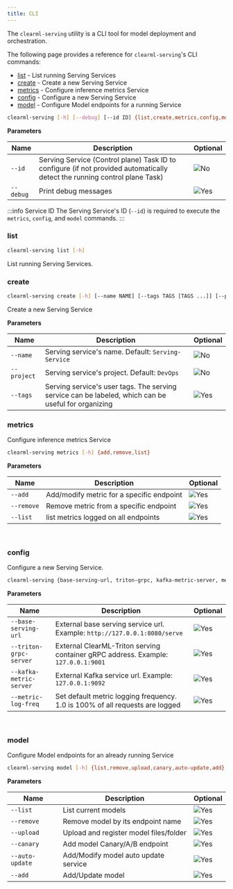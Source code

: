 ```yaml
---
title: CLI 
--- 
```


The `clearml-serving` utility is a CLI tool for model deployment and orchestration. 

The following page provides a reference for `clearml-serving`'s CLI commands:
* [list](#list) -  List running Serving Services
* [create](#create) - Create a new Serving Service
* [metrics](#metrics) - Configure inference metrics Service
* [config](#config) - Configure a new Serving Service
* [model](#model) - Configure Model endpoints for a running Service


```bash
clearml-serving [-h] [--debug] [--id ID] {list,create,metrics,config,model} 
```

**Parameters**

<div className="tbl-cmd">

|Name|Description|Optional|
|---|---|---|
|`--id`|Serving Service (Control plane) Task ID to configure (if not provided automatically detect the running control plane Task) | <img src="/docs/latest/icons/ico-optional-no.svg" alt="No" className="icon size-md center-md" /> |
|`--debug` |  Print debug messages | <img src="/docs/latest/icons/ico-optional-yes.svg" alt="Yes" className="icon size-md center-md" /> |

</div>

:::info Service ID
The Serving Service's ID (`--id`) is required to execute the `metrics`, `config`, and `model` commands.
:::

### list
```bash
clearml-serving list [-h]
```

List running Serving Services. 

### create

```bash
clearml-serving create [-h] [--name NAME] [--tags TAGS [TAGS ...]] [--project PROJECT]
```

Create a new Serving Service

**Parameters**

<div className="tbl-cmd">

|Name|Description|Optional|
|---|---|---|
|`--name` |Serving service's name. Default: `Serving-Service`| <img src="/docs/latest/icons/ico-optional-no.svg" alt="No" className="icon size-md center-md" /> |
|`--project`|Serving service's project. Default: `DevOps`| <img src="/docs/latest/icons/ico-optional-no.svg" alt="No" className="icon size-md center-md" /> |
|`--tags` |Serving service's user tags. The serving service can be labeled, which can be useful for organizing | <img src="/docs/latest/icons/ico-optional-yes.svg" alt="Yes" className="icon size-md center-md" />|

</div>

### metrics

Configure inference metrics Service

```bash
clearml-serving metrics [-h] {add,remove,list}
```

**Parameters**

<div className="tbl-cmd">

|Name|Description|Optional|
|---|---|---|
|`--add` | Add/modify metric for a specific endpoint| <img src="/docs/latest/icons/ico-optional-yes.svg" alt="Yes" className="icon size-md center-md" /> |
|`--remove` | Remove metric from a specific endpoint| <img src="/docs/latest/icons/ico-optional-yes.svg" alt="Yes" className="icon size-md center-md" /> |
|`--list` | list metrics logged on all endpoints | <img src="/docs/latest/icons/ico-optional-yes.svg" alt="Yes" className="icon size-md center-md" /> |

</div>

<br/>

### config

Configure a new Serving Service. 

```bash
clearml-serving {base-serving-url, triton-grpc, kafka-metric-server, metric-log-freq}
```

**Parameters**

<div className="tbl-cmd">

|Name|Description|Optional|
|---|---|---|
|`--base-serving-url`|External base serving service url. Example: `http://127.0.0.1:8080/serve`|<img src="/docs/latest/icons/ico-optional-yes.svg" alt="Yes" className="icon size-md center-md" />|
|`--triton-grpc-server`|External ClearML-Triton serving container gRPC address. Example: `127.0.0.1:9001`|<img src="/docs/latest/icons/ico-optional-yes.svg" alt="Yes" className="icon size-md center-md" />|
|`--kafka-metric-server`|External Kafka service url. Example: `127.0.0.1:9092`|<img src="/docs/latest/icons/ico-optional-yes.svg" alt="Yes" className="icon size-md center-md" />|
|`--metric-log-freq`|Set default metric logging frequency. 1.0 is 100% of all requests are logged|<img src="/docs/latest/icons/ico-optional-yes.svg" alt="Yes" className="icon size-md center-md" />|

</div>

<br/>

### model

Configure Model endpoints for an already running Service

```bash
clearml-serving model [-h] {list,remove,upload,canary,auto-update,add}
```

**Parameters**

<div className="tbl-cmd">

|Name|Description|Optional|
|---|---|---|
|`--list`|  List current models| <img src="/docs/latest/icons/ico-optional-yes.svg" alt="Yes" className="icon size-md center-md" /> |
|`--remove`| Remove model by its endpoint name | <img src="/docs/latest/icons/ico-optional-yes.svg" alt="Yes" className="icon size-md center-md" /> |
|`--upload` | Upload and register model files/folder | <img src="/docs/latest/icons/ico-optional-yes.svg" alt="Yes" className="icon size-md center-md" />|
|`--canary` | Add model Canary/A/B endpoint | <img src="/docs/latest/icons/ico-optional-yes.svg" alt="Yes" className="icon size-md center-md" />|
|`--auto-update` | Add/Modify model auto update service | <img src="/docs/latest/icons/ico-optional-yes.svg" alt="Yes" className="icon size-md center-md" />|
|`--add` | Add/Update model | <img src="/docs/latest/icons/ico-optional-yes.svg" alt="Yes" className="icon size-md center-md" />|

</div>

<br/>
